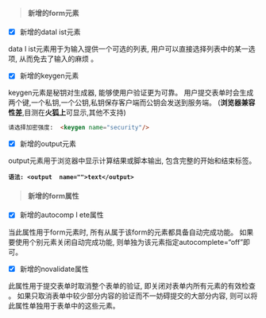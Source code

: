 > #### 新增的form元素

* [x] 新增的datal ist元素

data l ist元素用于为输入提供一个可选的列表, 用户可以直接选择列表中的某一选项, 从而免去了输入的麻烦 。 

* [x] 新增的keygen元素

keygen元素是秘钥对生成器, 能够使用户验证更为可靠。 用户提交表单时会生成两个键,一个私钥,一个公钥,私钥保存客户端而公钥会发送到服务端。 \(**浏览器兼容性差**,目测在**火狐上**可显示,其他不支持\)

```HTML
请选择加密强度:  <keygen name="security"/>
```

* [x] 新增的output元素

output元素用于浏览器中显示计算结果或脚本输出, 包含完整的开始和结束标签。

**`语法: <output  name="">text</output> `**``

> #### 新增的form属性

* [x]  新增的autocomp l ete属性

当此属性用于form元素时, 所有从属于该form的元素都具备自动完成功能。 如果要使用个别元素关闭自动完成功能, 则单独为该元素指定autocomplete=“off”即可。 

* [x] 新增的novalidate属性

此属性用于提交表单时取消整个表单的验证, 即关闭对表单内所有元素的有效检查 。 如果只取消表单中较少部分内容的验证而不一妨碍提交的大部分内容, 则可以将此属性单独用于表单中的这些元素。 



